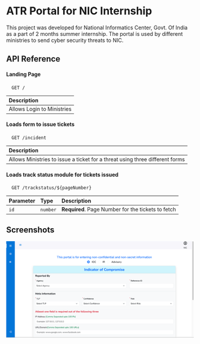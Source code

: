 
# ATR Portal for NIC Internship

This project was developed for National Informatics Center, Govt. Of India as a part of 2 months summer internship. The portal is used by different ministries to send cyber security threats to NIC.
## API Reference

#### Landing Page

```http
  GET /
```

|  Description                |
|  :------------------------- |
|  Allows Login to Ministries |

#### Loads form to issue tickets

```http
  GET /incident
```

|  Description                |
|  :------------------------- |
|  Allows Ministries to issue a ticket for a threat using three different forms  |

#### Loads track status module for tickets issued

```http
  GET /trackstatus/${pageNumber}
```

| Parameter | Type     | Description                       |
| :-------- | :------- | :-------------------------------- |
| `id`      | `number` | **Required**. Page Number for the tickets to fetch |


## Screenshots

![App Screenshot](image.png)

